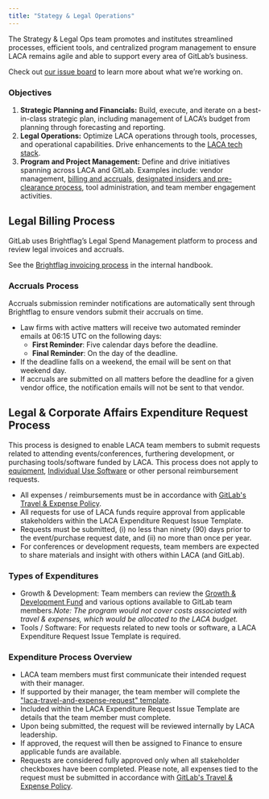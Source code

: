 ```yaml
---
title: "Stategy & Legal Operations"
---
```


The Strategy & Legal Ops team promotes and institutes streamlined processes, efficient tools, and centralized program management to ensure LACA remains agile and able to support every area of GitLab’s business.

Check out [our issue board](https://gitlab.com/groups/gitlab-com/-/boards/9214591) to learn more about what we’re working on.

### Objectives

1. **Strategic Planning and Financials:** Build, execute, and iterate on a best-in-class strategic plan, including management of LACA’s budget from planning through forecasting and reporting. 
2. **Legal Operations:** Optimize LACA operations through tools, processes, and operational capabilities. Drive enhancements to the [LACA tech stack](https://docs.google.com/spreadsheets/d/1nLtWVx6mebR7_y2Qv_CcScbVW-ryLVzvcFVgGk2yeRs/edit?gid=686289913#gid=686289913).  
3. **Program and Project Management:** Define and drive initiatives spanning across LACA and GitLab. Examples include: vendor management, [billing and accruals](/handbook/legal/legalops/#legal-billing-process), [designated insiders and pre-clearance process](/handbook/legal/publiccompanyresources/#designated-insiders), tool administration, and team member engagement activities.

## Legal Billing Process

GitLab uses Brightflag’s Legal Spend Management platform to process and review legal invoices and accruals.

See the [Brightflag invoicing process](https://internal.gitlab.com/handbook/legal-and-corporate-affairs/#brightflag-invoicing-process) in the internal handbook.

### Accruals Process

Accruals submission reminder notifications are automatically sent through Brightflag to ensure vendors submit their accruals on time.
  
- Law firms with active matters will receive two automated reminder emails at 06:15 UTC on the following days:
  - **First Reminder**: Five calendar days before the deadline.
  - **Final Reminder**: On the day of the deadline.
- If the deadline falls on a weekend, the email will be sent on that weekend day.
- If accruals are submitted on all matters before the deadline for a given vendor office, the notification emails will not be sent to that vendor.

## Legal & Corporate Affairs Expenditure Request Process

This process is designed to enable LACA team members to submit requests related to attending events/conferences, furthering development, or purchasing tools/software funded by LACA. This process does not apply to [equipment](/handbook/finance/expenses/#equipment), [Individual Use Software](/handbook/finance/procurement/individual-use-software/) or other personal reimbursement requests.

- All expenses / reimbursements must be in accordance with [GitLab's Travel & Expense Policy](/handbook/finance/expenses/).
- All requests for use of LACA funds require approval from applicable stakeholders within the LACA Expenditure Request Issue Template.
- Requests must be submitted, (i) no less than ninety (90) days prior to the event/purchase request date, and (ii) no more than once per year.
- For conferences or development requests, team members are expected to share materials and insight with others within LACA (and GitLab).

### Types of Expenditures

- Growth & Development: Team members can review the [Growth & Development Fund](/handbook/people-group/learning-and-development/growth-and-development/) and  various options available to GitLab team members._Note: The program would not cover costs associated with travel & expenses, which would be allocated to the LACA budget._
- Tools / Software: For requests related to new tools or software, a LACA Expenditure Request Issue Template is required.

### Expenditure Process Overview

- LACA team members must first communicate their intended request with their manager.
- If supported by their manager, the team member will complete the ["laca-travel-and-expense-request" template](https://gitlab.com/gitlab-com/legal-and-compliance/-/issues/new?issuable_template=laca-travel-and-expense-request#).
- Included within the LACA Expenditure Request Issue Template are details that the team member must complete.
- Upon being submitted, the request will be reviewed internally by LACA leadership.
- If approved, the request will then be assigned to Finance to ensure applicable funds are available.
- Requests are considered fully approved only when all stakeholder checkboxes have been completed. Please note, all expenses tied to the request must be submitted in accordance with [GitLab's Travel & Expense Policy](/handbook/finance/expenses/).
